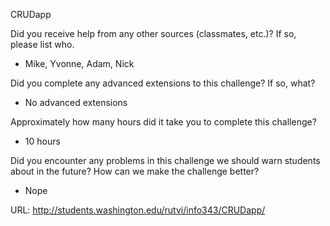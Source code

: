  CRUDapp

Did you receive help from any other sources (classmates, etc.)? If so, please list who.
- Mike, Yvonne, Adam, Nick

Did you complete any advanced extensions to this challenge? If so, what?
 - No advanced extensions

Approximately how many hours did it take you to complete this challenge?
- 10 hours

Did you encounter any problems in this challenge we should warn students about in the future? How can we make the challenge better?
 - Nope

 URL: http://students.washington.edu/rutvi/info343/CRUDapp/
